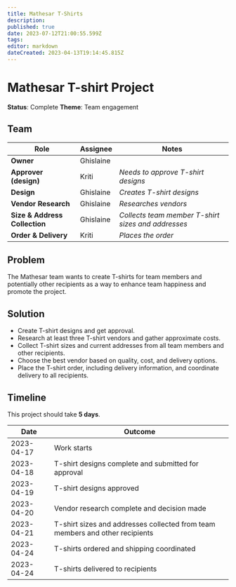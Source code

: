 ```yaml
---
title: Mathesar T-Shirts
description: 
published: true
date: 2023-07-12T21:00:55.599Z
tags: 
editor: markdown
dateCreated: 2023-04-13T19:14:45.815Z
---
```


# Mathesar T-shirt Project

**Status**: Complete
**Theme**: Team engagement

## Team

| Role | Assignee | Notes |
|-|-|-|
| **Owner** | Ghislaine | |
| **Approver (design)** | Kriti | *Needs to approve T-shirt designs* |
| **Design** | Ghislaine | *Creates T-shirt designs* |
| **Vendor Research** | Ghislaine | *Researches vendors* |
| **Size & Address Collection** | Ghislaine | *Collects team member T-shirt sizes and addresses* |
| **Order & Delivery** | Kriti | *Places the order* |

## Problem
The Mathesar team wants to create T-shirts for team members and potentially other recipients as a way to enhance team happiness and promote the project.

## Solution
- Create T-shirt designs and get approval.
- Research at least three T-shirt vendors and gather approximate costs.
- Collect T-shirt sizes and current addresses from all team members and other recipients.
- Choose the best vendor based on quality, cost, and delivery options.
- Place the T-shirt order, including delivery information, and coordinate delivery to all recipients.

## Timeline
This project should take **5 days**.

| Date | Outcome |
| - | - |
| 2023-04-17 | Work starts |
| 2023-04-18 | T-shirt designs complete and submitted for approval |
| 2023-04-19 | T-shirt designs approved |
| 2023-04-20 | Vendor research complete and decision made |
| 2023-04-21 | T-shirt sizes and addresses collected from team members and other recipients |
| 2023-04-24 | T-shirts ordered and shipping coordinated |
| 2023-04-24 | T-shirts delivered to recipients |
